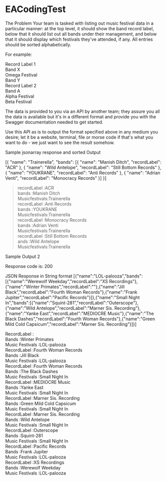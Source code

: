 # EACodingTest
The Problem
Your team is tasked with listing out music festival data in a particular manner: at the top level, it should show the band record label, below that it should list out all bands under their management, and below that it should display which festivals they've attended, if any. All entries should be sorted alphabetically.

For example:

Record Label 1  
Band X  
Omega Festival  
Band Y  
Record Label 2  
Band A  
Alpha Festival  
Beta Festival  

The data is provided to you via an API by another team; they assure you all the data is available but it's in a different format and provide you with the Swagger documentation needed to get started.

Use this API as is to output the format specified above in any medium you desire; let it be a website, terminal, file or morse code if that's what you want to do - we just want to see the result somehow.

Sample jsonarray response and sorted Output

[{
	"name": "Trainerella",
	"bands": [{
		"name": "Manish Ditch",
		"recordLabel": "ACR"
	}, {
		"name": "Wild Antelope",
		"recordLabel": "Still Bottom Records"
	}, {
		"name": "YOUKRANE",
		"recordLabel": "Anti Records"
	}, {
		"name": "Adrian Venti",
		"recordLabel": "Monocracy Records"
	}]
}]

>recordLabel   :ACR  
>bands         :Manish Ditch  
>Musicfestivals:Trainerella  
>recordLabel   :Anti Records  
>bands         :YOUKRANE  
>Musicfestivals:Trainerella  
>recordLabel   :Monocracy Records  
>bands         :Adrian Venti  
>Musicfestivals:Trainerella  
>recordLabel   :Still Bottom Records  
>ands         :Wild Antelope  
>Musicfestivals:Trainerella  

Sample Output 2

Response code is: 200

JSON Response in String format
[{"name":"LOL-palooza","bands":[{"name":"Werewolf Weekday","recordLabel":"XS Recordings"},{"name":"Winter Primates","recordLabel":""},{"name":"Jill Black","recordLabel":"Fourth Woman Records"},{"name":"Frank Jupiter","recordLabel":"Pacific Records"}]},{"name":"Small Night In","bands":[{"name":"Squint-281","recordLabel":"Outerscope"},{"name":"Wild Antelope","recordLabel":"Marner Sis. Recording"},{"name":"Yanke East","recordLabel":"MEDIOCRE Music"},{"name":"The Black Dashes","recordLabel":"Fourth Woman Records"},{"name":"Green Mild Cold Capsicum","recordLabel":"Marner Sis. Recording"}]}]

RecordLabel    :  
Bands    :Winter Primates  
Music Festivals :LOL-palooza  
RecordLabel    :Fourth Woman Records  
Bands    :Jill Black  
Music Festivals :LOL-palooza  
RecordLabel    :Fourth Woman Records  
Bands    :The Black Dashes  
Music Festivals :Small Night In  
RecordLabel    :MEDIOCRE Music  
Bands    :Yanke East  
Music Festivals :Small Night In  
RecordLabel    :Marner Sis. Recording  
Bands    :Green Mild Cold Capsicum  
Music Festivals :Small Night In  
RecordLabel    :Marner Sis. Recording  
Bands    :Wild Antelope  
Music Festivals :Small Night In  
RecordLabel    :Outerscope  
Bands    :Squint-281  
Music Festivals :Small Night In  
RecordLabel    :Pacific Records  
Bands    :Frank Jupiter  
Music Festivals :LOL-palooza  
RecordLabel    :XS Recordings  
Bands    :Werewolf Weekday  
Music Festivals :LOL-palooza  

